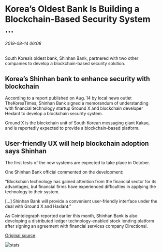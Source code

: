 # Korea’s Oldest Bank Is Building a Blockchain-Based Security System ...

###### 2019-08-14 06:08

South Korea’s oldest bank, Shinhan Bank, partnered with two other companies to develop a blockchain-based security solution.

## Korea’s Shinhan bank to enhance security with blockchain

According to a report published on Aug. 14 by local news outlet TheKoreaTimes, Shinhan Bank signed a memorandum of understanding with financial technology startup Ground X and blockchain developer Hexlant to develop a blockchain security system.

Ground X is the blockchain unit of South Korean messaging giant Kakao, and is reportedly expected to provide a blockchain-based platform.

## User-friendly UX will help blockchain adoption says Shinhan

The first tests of the new systems are expected to take place in October.

One Shinhan Bank official commented on the development:

“Blockchain technology has gained attention from the financial sector for its advantages, but financial firms have experienced difficulties in applying the technology to their system.

\[...\] Shinhan Bank will provide a convenient user-friendly interface under the deal with Ground X and Haxlant.”

As Cointelegraph reported earlier this month, Shinhan Bank is also developing a distributed ledger technology-enabled stock lending platform after signing an agreement with financial services company Directional.

[Original source](https://cointelegraph.com/news/koreas-oldest-bank-is-building-a-blockchain-based-security-system)

![stats](https://c.statcounter.com/11760860/0/a89fa40b/1/ "stats")